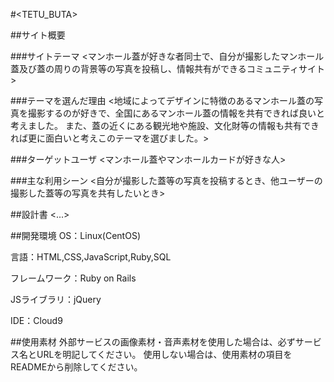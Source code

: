 #<TETU_BUTA>

##サイト概要

###サイトテーマ
<マンホール蓋が好きな者同士で、自分が撮影したマンホール蓋及び蓋の周りの背景等の写真を投稿し、情報共有ができるコミュニティサイト>

###テーマを選んだ理由
<地域によってデザインに特徴のあるマンホール蓋の写真を撮影するのが好きで、全国にあるマンホール蓋の情報を共有できれば良いと考えました。
また、蓋の近くにある観光地や施設、文化財等の情報も共有できれば更に面白いと考えこのテーマを選びました。>

###ターゲットユーザ
<マンホール蓋やマンホールカードが好きな人>

###主な利用シーン
<自分が撮影した蓋等の写真を投稿するとき、他ユーザーの撮影した蓋等の写真を共有したいとき>


##設計書
<...>

##開発環境
OS：Linux(CentOS)

言語：HTML,CSS,JavaScript,Ruby,SQL

フレームワーク：Ruby on Rails

JSライブラリ：jQuery

IDE：Cloud9

##使用素材
外部サービスの画像素材・音声素材を使用した場合は、必ずサービス名とURLを明記してください。
使用しない場合は、使用素材の項目をREADMEから削除してください。